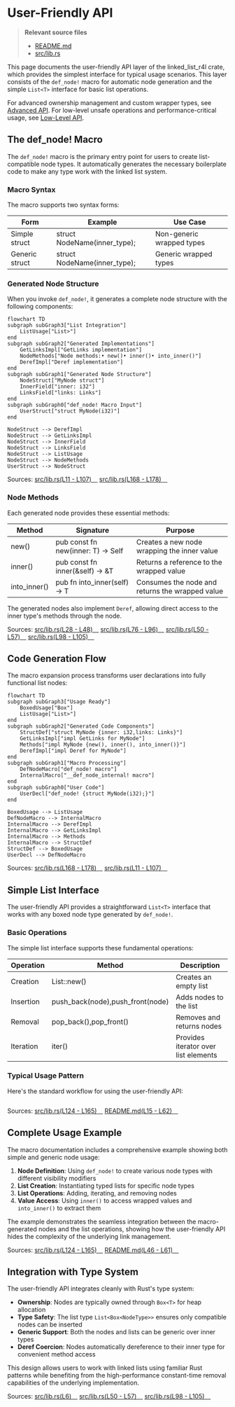 # User-Friendly API

> **Relevant source files**
> * [README.md](https://github.com/arceos-org/linked_list_r4l/blob/353828c1/README.md)
> * [src/lib.rs](https://github.com/arceos-org/linked_list_r4l/blob/353828c1/src/lib.rs)

This page documents the user-friendly API layer of the linked_list_r4l crate, which provides the simplest interface for typical usage scenarios. This layer consists of the `def_node!` macro for automatic node generation and the simple `List<T>` interface for basic list operations.

For advanced ownership management and custom wrapper types, see [Advanced API](/arceos-org/linked_list_r4l/4.2-advanced-api). For low-level unsafe operations and performance-critical usage, see [Low-Level API](/arceos-org/linked_list_r4l/4.3-low-level-api).

## The def_node! Macro

The `def_node!` macro is the primary entry point for users to create list-compatible node types. It automatically generates the necessary boilerplate code to make any type work with the linked list system.

### Macro Syntax

The macro supports two syntax forms:

|Form|Example|Use Case|
| --- | --- | --- |
|Simple struct|struct NodeName(inner_type);|Non-generic wrapped types|
|Generic struct|struct NodeName<T>(inner_type);|Generic wrapped types|

### Generated Node Structure

When you invoke `def_node!`, it generates a complete node structure with the following components:

```mermaid
flowchart TD
subgraph subGraph3["List Integration"]
    ListUsage["List>"]
end
subgraph subGraph2["Generated Implementations"]
    GetLinksImpl["GetLinks implementation"]
    NodeMethods["Node methods:• new()• inner()• into_inner()"]
    DerefImpl["Deref implementation"]
end
subgraph subGraph1["Generated Node Structure"]
    NodeStruct["MyNode struct"]
    InnerField["inner: i32"]
    LinksField["links: Links"]
end
subgraph subGraph0["def_node! Macro Input"]
    UserStruct["struct MyNode(i32)"]
end

NodeStruct --> DerefImpl
NodeStruct --> GetLinksImpl
NodeStruct --> InnerField
NodeStruct --> LinksField
NodeStruct --> ListUsage
NodeStruct --> NodeMethods
UserStruct --> NodeStruct
```

Sources: [src/lib.rs(L11 - L107)&emsp;](https://github.com/arceos-org/linked_list_r4l/blob/353828c1/src/lib.rs#L11-L107) [src/lib.rs(L168 - L178)&emsp;](https://github.com/arceos-org/linked_list_r4l/blob/353828c1/src/lib.rs#L168-L178)

### Node Methods

Each generated node provides these essential methods:

|Method|Signature|Purpose|
| --- | --- | --- |
|new()|pub const fn new(inner: T) -> Self|Creates a new node wrapping the inner value|
|inner()|pub const fn inner(&self) -> &T|Returns a reference to the wrapped value|
|into_inner()|pub fn into_inner(self) -> T|Consumes the node and returns the wrapped value|

The generated nodes also implement `Deref`, allowing direct access to the inner type's methods through the node.

Sources: [src/lib.rs(L28 - L48)&emsp;](https://github.com/arceos-org/linked_list_r4l/blob/353828c1/src/lib.rs#L28-L48) [src/lib.rs(L76 - L96)&emsp;](https://github.com/arceos-org/linked_list_r4l/blob/353828c1/src/lib.rs#L76-L96) [src/lib.rs(L50 - L57)&emsp;](https://github.com/arceos-org/linked_list_r4l/blob/353828c1/src/lib.rs#L50-L57) [src/lib.rs(L98 - L105)&emsp;](https://github.com/arceos-org/linked_list_r4l/blob/353828c1/src/lib.rs#L98-L105)

## Code Generation Flow

The macro expansion process transforms user declarations into fully functional list nodes:

```mermaid
flowchart TD
subgraph subGraph3["Usage Ready"]
    BoxedUsage["Box"]
    ListUsage["List>"]
end
subgraph subGraph2["Generated Code Components"]
    StructDef["struct MyNode {inner: i32,links: Links}"]
    GetLinksImpl["impl GetLinks for MyNode"]
    Methods["impl MyNode {new(), inner(), into_inner()}"]
    DerefImpl["impl Deref for MyNode"]
end
subgraph subGraph1["Macro Processing"]
    DefNodeMacro["def_node! macro"]
    InternalMacro["__def_node_internal! macro"]
end
subgraph subGraph0["User Code"]
    UserDecl["def_node! {struct MyNode(i32);}"]
end

BoxedUsage --> ListUsage
DefNodeMacro --> InternalMacro
InternalMacro --> DerefImpl
InternalMacro --> GetLinksImpl
InternalMacro --> Methods
InternalMacro --> StructDef
StructDef --> BoxedUsage
UserDecl --> DefNodeMacro
```

Sources: [src/lib.rs(L168 - L178)&emsp;](https://github.com/arceos-org/linked_list_r4l/blob/353828c1/src/lib.rs#L168-L178) [src/lib.rs(L11 - L107)&emsp;](https://github.com/arceos-org/linked_list_r4l/blob/353828c1/src/lib.rs#L11-L107)

## Simple List Interface

The user-friendly API provides a straightforward `List<T>` interface that works with any boxed node type generated by `def_node!`.

### Basic Operations

The simple list interface supports these fundamental operations:

|Operation|Method|Description|
| --- | --- | --- |
|Creation|List::new()|Creates an empty list|
|Insertion|push_back(node),push_front(node)|Adds nodes to the list|
|Removal|pop_back(),pop_front()|Removes and returns nodes|
|Iteration|iter()|Provides iterator over list elements|

### Typical Usage Pattern

Here's the standard workflow for using the user-friendly API:

```

```

Sources: [src/lib.rs(L124 - L165)&emsp;](https://github.com/arceos-org/linked_list_r4l/blob/353828c1/src/lib.rs#L124-L165) [README.md(L15 - L62)&emsp;](https://github.com/arceos-org/linked_list_r4l/blob/353828c1/README.md#L15-L62)

## Complete Usage Example

The macro documentation includes a comprehensive example showing both simple and generic node usage:

1. **Node Definition**: Using `def_node!` to create various node types with different visibility modifiers
2. **List Creation**: Instantiating typed lists for specific node types
3. **List Operations**: Adding, iterating, and removing nodes
4. **Value Access**: Using `inner()` to access wrapped values and `into_inner()` to extract them

The example demonstrates the seamless integration between the macro-generated nodes and the list operations, showing how the user-friendly API hides the complexity of the underlying link management.

Sources: [src/lib.rs(L124 - L165)&emsp;](https://github.com/arceos-org/linked_list_r4l/blob/353828c1/src/lib.rs#L124-L165) [README.md(L46 - L61)&emsp;](https://github.com/arceos-org/linked_list_r4l/blob/353828c1/README.md#L46-L61)

## Integration with Type System

The user-friendly API integrates cleanly with Rust's type system:

* **Ownership**: Nodes are typically owned through `Box<T>` for heap allocation
* **Type Safety**: The list type `List<Box<NodeType>>` ensures only compatible nodes can be inserted
* **Generic Support**: Both the nodes and lists can be generic over inner types
* **Deref Coercion**: Nodes automatically dereference to their inner type for convenient method access

This design allows users to work with linked lists using familiar Rust patterns while benefiting from the high-performance constant-time removal capabilities of the underlying implementation.

Sources: [src/lib.rs(L6)&emsp;](https://github.com/arceos-org/linked_list_r4l/blob/353828c1/src/lib.rs#L6-L6) [src/lib.rs(L50 - L57)&emsp;](https://github.com/arceos-org/linked_list_r4l/blob/353828c1/src/lib.rs#L50-L57) [src/lib.rs(L98 - L105)&emsp;](https://github.com/arceos-org/linked_list_r4l/blob/353828c1/src/lib.rs#L98-L105)